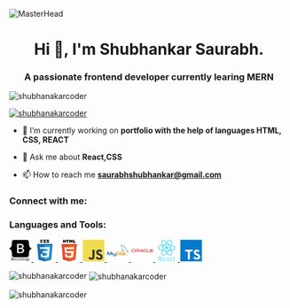 ![MasterHead](https://png.pngtree.com/thumb_back/fw800/background/20220522/pngtree-programming-and-coding-banner-working-image_1375029.jpg)
<h1 align="center">Hi 👋, I'm Shubhankar Saurabh.</h1>
<h3 align="center">A passionate frontend developer currently learing MERN</h3>


<p align="left"> <img src="https://komarev.com/ghpvc/?username=shubhanakarcoder&label=Profile%20views&color=0e75b6&style=flat" alt="shubhanakarcoder" /> </p>

<p align="left"> <a href="https://github.com/ryo-ma/github-profile-trophy"><img src="https://github-profile-trophy.vercel.app/?username=shubhanakarcoder" alt="shubhanakarcoder" /></a> </p>

- 🔭 I’m currently working on **portfolio with the help of languages HTML, CSS, REACT**

- 💬 Ask me about **React,CSS**

- 📫 How to reach me **saurabhshubhankar@gmail.com**

<h3 align="left">Connect with me:</h3>
<p align="left">
</p>

<h3 align="left">Languages and Tools:</h3>
<p align="left"> <a href="https://getbootstrap.com" target="_blank" rel="noreferrer"> <img src="https://raw.githubusercontent.com/devicons/devicon/master/icons/bootstrap/bootstrap-plain-wordmark.svg" alt="bootstrap" width="40" height="40"/> </a> <a href="https://www.w3schools.com/css/" target="_blank" rel="noreferrer"> <img src="https://raw.githubusercontent.com/devicons/devicon/master/icons/css3/css3-original-wordmark.svg" alt="css3" width="40" height="40"/> </a> <a href="https://www.w3.org/html/" target="_blank" rel="noreferrer"> <img src="https://raw.githubusercontent.com/devicons/devicon/master/icons/html5/html5-original-wordmark.svg" alt="html5" width="40" height="40"/> </a> <a href="https://developer.mozilla.org/en-US/docs/Web/JavaScript" target="_blank" rel="noreferrer"> <img src="https://raw.githubusercontent.com/devicons/devicon/master/icons/javascript/javascript-original.svg" alt="javascript" width="40" height="40"/> </a> <a href="https://www.mysql.com/" target="_blank" rel="noreferrer"> <img src="https://raw.githubusercontent.com/devicons/devicon/master/icons/mysql/mysql-original-wordmark.svg" alt="mysql" width="40" height="40"/> </a> <a href="https://www.oracle.com/" target="_blank" rel="noreferrer"> <img src="https://raw.githubusercontent.com/devicons/devicon/master/icons/oracle/oracle-original.svg" alt="oracle" width="40" height="40"/> </a> <a href="https://reactjs.org/" target="_blank" rel="noreferrer"> <img src="https://raw.githubusercontent.com/devicons/devicon/master/icons/react/react-original-wordmark.svg" alt="react" width="40" height="40"/> </a> <a href="https://www.typescriptlang.org/" target="_blank" rel="noreferrer"> <img src="https://raw.githubusercontent.com/devicons/devicon/master/icons/typescript/typescript-original.svg" alt="typescript" width="40" height="40"/> </a> </p>

<p><img align="left" src="https://github-readme-stats.vercel.app/api/top-langs?username=shubhanakarcoder&show_icons=true&locale=en&layout=compact" alt="shubhanakarcoder" /></p>

<p>&nbsp;<img align="center" src="https://github-readme-stats.vercel.app/api?username=shubhanakarcoder&show_icons=true&locale=en" alt="shubhanakarcoder" /></p>

<p><img align="center" src="https://github-readme-streak-stats.herokuapp.com/?user=shubhanakarcoder&" alt="shubhanakarcoder" /></p>
